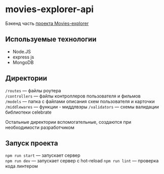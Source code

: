 # movies-explorer-api

Бэкенд часть [проекта Movies-explorer](https://github.com/ns-mamaev/movies-explorer-frontend)

## Используемые технологии
* Node.JS
* express js
* MongoDB

## Директории

`/routes` — файлы роутера  
`/controllers` — файлы контроллеров пользователя и фильмов   
`/models` — папка с файлами описания схем пользователя и карточки
`/middlewares` — функции - миддлвэры
`/validators` — схемы валидации библиотеки celebrate  
  
Остальные директории вспомогательные, создаются при необходимости разработчиком

## Запуск проекта

`npm run start` — запускает сервер   
`npm run dev` — запускает сервер с hot-reload
`npm run lint` — проверка кода линтером
